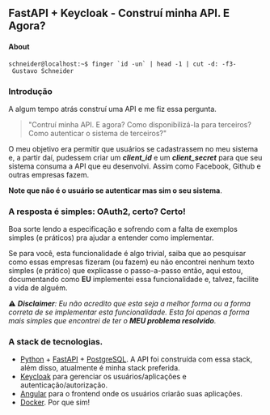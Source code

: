 ## FastAPI + Keycloak - Construí minha API. E Agora?

#### About
```console
schneider@localhost:~$ finger `id -un` | head -1 | cut -d: -f3-
 Gustavo Schneider
```

### Introdução
A algum tempo atrás construí uma API e me fiz essa pergunta.
> "Contruí minha API. E agora? Como disponibilizá-la para terceiros? Como autenticar o sistema de terceiros?"

O meu objetivo era permitir que usuários se cadastrassem no meu sistema e, a partir daí, pudessem criar um _**client_id**_ e um _**client_secret**_ para que seu sistema consuma a API que eu desenvolvi. Assim como Facebook, Github e outras empresas fazem.

**Note que não é o usuário se autenticar mas sim o seu sistema**.

### A resposta é simples: OAuth2, certo? Certo!

Boa sorte lendo a especificação e sofrendo com a falta de exemplos simples (e práticos) pra ajudar a entender como implementar.

Se para você, esta funcionalidade é algo trivial, saiba que ao pesquisar como essas empresas fizeram (ou fazem) eu não encontrei nenhum texto simples (e prático) que explicasse o passo-a-passo então, aqui estou, documentando como **EU** implementei essa funcionalidade e, talvez, facilite a vida de alguém.

:warning: _**Disclaimer**: Eu não acredito que esta seja a melhor forma ou a forma correta de se implementar esta funcionalidade. Esta foi apenas a forma mais simples que encontrei de ter o **MEU problema resolvido**._

### A stack de tecnologias.

* [Python](https://www.python.org/) + [FastAPI](https://fastapi.tiangolo.com/) + [PostgreSQL](https://www.postgresql.org/). A API foi construída com essa stack, além disso, atualmente é minha stack preferida.
* [Keycloak](https://www.keycloak.org/) para gerenciar os usuários/aplicações e autenticação/autorização.
* [Angular](http://angular.io/) para o frontend onde os usuários criarão suas aplicações.
* [Docker](https://www.docker.com/). Por que sim!



